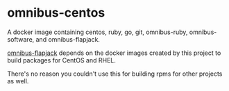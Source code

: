 # omnibus-centos

A docker image containing centos, ruby, go, git, omnibus-ruby, omnibus-software, and omnibus-flapjack.

[omnibus-flapjack](https://github.com/flapjack/omnibus-flapjack) depends on the docker images created by this project to build packages for CentOS and RHEL.

There's no reason you couldn't use this for building rpms for other projects as well.

